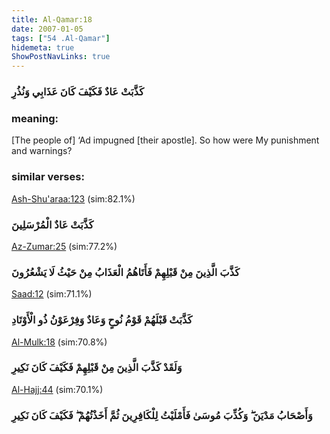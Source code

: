 ```yaml
---
title: Al-Qamar:18
date: 2007-01-05
tags: ["54 .Al-Qamar"]
hidemeta: true 
ShowPostNavLinks: true 
---
```

### كَذَّبَتْ عَادٌ فَكَيْفَ كَانَ عَذَابِي وَنُذُرِ
### meaning: 
[The people of] ‘Ad impugned [their apostle]. So how were My punishment and warnings?
### similar verses: 

[Ash-Shu'araa:123](/26/123) (sim:82.1%)

### كَذَّبَتْ عَادٌ الْمُرْسَلِينَ

[Az-Zumar:25](/39/25) (sim:77.2%)

### كَذَّبَ الَّذِينَ مِنْ قَبْلِهِمْ فَأَتَاهُمُ الْعَذَابُ مِنْ حَيْثُ لَا يَشْعُرُونَ

[Saad:12](/38/12) (sim:71.1%)

### كَذَّبَتْ قَبْلَهُمْ قَوْمُ نُوحٍ وَعَادٌ وَفِرْعَوْنُ ذُو الْأَوْتَادِ

[Al-Mulk:18](/67/18) (sim:70.8%)

### وَلَقَدْ كَذَّبَ الَّذِينَ مِنْ قَبْلِهِمْ فَكَيْفَ كَانَ نَكِيرِ

[Al-Hajj:44](/22/44) (sim:70.1%)

### وَأَصْحَابُ مَدْيَنَ ۖ وَكُذِّبَ مُوسَىٰ فَأَمْلَيْتُ لِلْكَافِرِينَ ثُمَّ أَخَذْتُهُمْ ۖ فَكَيْفَ كَانَ نَكِيرِ
